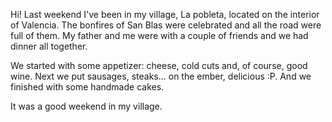 Hi!
Last weekend I've been in my village, La pobleta, located on the interior of Valencia. The bonfires of San Blas were celebrated and all the road were full of them. My father and me were with a couple of friends and we had dinner all together.

We started with some appetizer: cheese, cold cuts and, of course, good wine. Next we put sausages, steaks... on the ember, delicious :P. And we finished with some handmade cakes.

It was a good weekend in my village.

